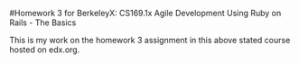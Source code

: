 #Homework 3 for BerkeleyX: CS169.1x Agile Development Using Ruby on Rails - The Basics

This is my work on the homework 3 assignment in this above stated course hosted on edx.org.